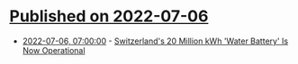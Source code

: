 # [Published on 2022-07-06](index.md)

* [2022-07-06, 07:00:00](https://hardware.slashdot.org/story/22/07/06/0442235/switzerlands-20-million-kwh-water-battery-is-now-operational?utm_source=rss1.0mainlinkanon&utm_medium=feed) - [Switzerland's 20 Million kWh 'Water Battery' Is Now Operational](https://hardware.slashdot.org/story/22/07/06/0442235/switzerlands-20-million-kwh-water-battery-is-now-operational?utm_source=rss1.0mainlinkanon&utm_medium=feed)
